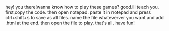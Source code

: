 hey! you there!wanna know how to play these games?
good.ill teach you.
first,copy the code.
then open notepad. 
paste it in notepad and press ctrl+shift+s to save as all files.
name the file whateverver you want and add .html at the end.
then open the file to play.
that's all.
have fun!
